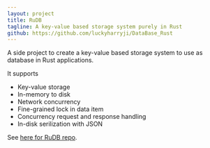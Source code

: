 ```yaml
---
layout: project
title: RuDB
tagline: A key-value based storage system purely in Rust
github: https://github.com/luckyharryji/DataBase_Rust
---
```


A side project to create a key-value based storage system to use as database in Rust applications.

It supports
- Key-value storage
- In-memory to disk
- Network concurrency
- Fine-grained lock in data item
- Concurrency request and response handling
- In-disk serilization with JSON

See [here for RuDB repo](https://github.com/luckyharryji/DataBase_Rust).

